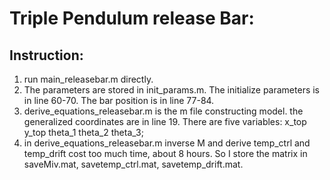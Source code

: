 # Triple Pendulum release Bar:
## Instruction:
1. run main_releasebar.m directly. 
2. The parameters are stored in init_params.m. The initialize parameters is in line 60-70. The bar position is in line 77-84.
3. derive_equations_releasebar.m is the m file constructing model. the generalized coordinates are in line 19. There are five variables: x_top y_top theta_1 theta_2 theta_3;
4. in derive_equations_releasebar.m inverse M and derive temp_ctrl and temp_drift cost too much time, about 8 hours. So I store the matrix in saveMiv.mat, savetemp_ctrl.mat, savetemp_drift.mat. 

